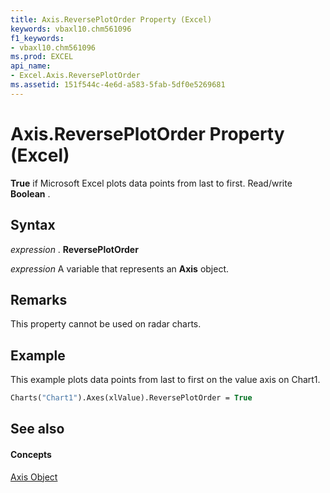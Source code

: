 ```yaml
---
title: Axis.ReversePlotOrder Property (Excel)
keywords: vbaxl10.chm561096
f1_keywords:
- vbaxl10.chm561096
ms.prod: EXCEL
api_name:
- Excel.Axis.ReversePlotOrder
ms.assetid: 151f544c-4e6d-a583-5fab-5df0e5269681
---
```



# Axis.ReversePlotOrder Property (Excel)

 **True** if Microsoft Excel plots data points from last to first. Read/write **Boolean** .


## Syntax

 _expression_ . **ReversePlotOrder**

 _expression_ A variable that represents an **Axis** object.


## Remarks

This property cannot be used on radar charts.


## Example

This example plots data points from last to first on the value axis on Chart1.


```vb
Charts("Chart1").Axes(xlValue).ReversePlotOrder = True
```


## See also


#### Concepts


[Axis Object](axis-object-excel.md)

